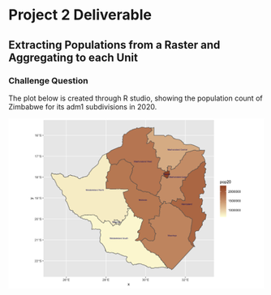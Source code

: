 # Project 2 Deliverable 

## Extracting Populations from a Raster and Aggregating to each Unit 
### Challenge Question 

The plot below is created through R studio, showing the population count of Zimbabwe for its adm1 subdivisions in 2020.

![](zwe_adm1_pop20.png)
